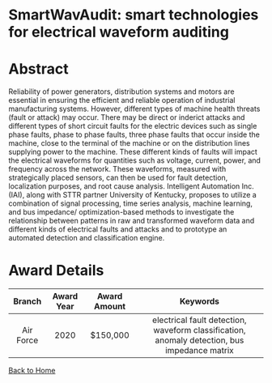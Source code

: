 
SmartWavAudit: smart technologies for electrical waveform auditing
==================================================================

# Abstract


Reliability of power generators, distribution systems and motors are essential in ensuring the efficient and reliable operation of industrial manufacturing systems. However, different types of machine health threats (fault or attack) may occur. There may be direct or inderict attacks and different types of short circuit faults for the electric devices such as single phase faults, phase to phase faults, three phase faults that occur inside the machine, close to the terminal of the machine or on the distribution lines supplying power to the machine. These different kinds of faults will impact the electrical waveforms for quantities such as voltage, current, power, and frequency across the network. These waveforms, measured with strategically placed sensors, can then be used for fault detection, localization purposes, and root cause analysis. Intelligent Automation Inc. (IAI), along with STTR partner University of Kentucky, proposes to utilize a combination of signal processing, time series analysis, machine learning, and bus impedance/ optimization-based methods to investigate the relationship between patterns in raw and transformed waveform data and different kinds of electrical faults and attacks and to prototype an automated detection and classification engine.  

# Award Details

|Branch|Award Year|Award Amount|Keywords|
| :---: | :---: | :---: | :---: |
|Air Force|2020|$150,000|electrical fault detection, waveform classification, anomaly detection, bus impedance matrix|
  
  


[Back to Home](https://github.com/chrischow/dod_sbir_awards/Reports/DJ/#1592)